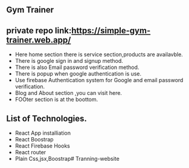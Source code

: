 ## Gym Trainer
## private repo link:https://simple-gym-trainer.web.app/

* Here home section there is service section,products are availavble.
* There is google sign in and signup method.
* There is also Email password verification method.
* There is popup when google authentication is use.
* Use firebase Authentication system for Google and email password verification.
* Blog and About section ,you can visit here.
* FOOter section is at the boottom.

## List of Technologies.

* React App installiation
* React Boostrap
* React Firebase Hooks
* React router
* Plain Css,jsx,Boostrap#   T r a n n i n g - w e b s i t e  
 